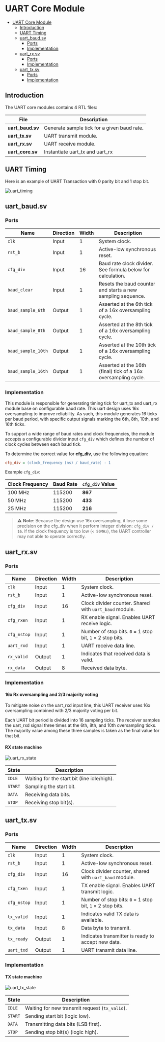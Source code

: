 # UART Core Module

- [UART Core Module](#uart-core-module)
  - [Introduction](#introduction)
  - [UART Timing](#uart-timing)
  - [uart\_baud.sv](#uart_baudsv)
    - [Ports](#ports)
    - [Implementation](#implementation)
  - [uart\_rx.sv](#uart_rxsv)
    - [Ports](#ports-1)
    - [Implementation](#implementation-1)
  - [uart\_tx.sv](#uart_txsv)
    - [Ports](#ports-2)
    - [Implementation](#implementation-2)


## Introduction

The UART core modules contains 4 RTL files:

| File             | Description                                 |
| ---------------- | ------------------------------------------- |
| **uart_baud.sv** | Generate sample tick for a given baud rate. |
| **uart_tx.sv**   | UART transmit module.                       |
| **uart_rx.sv**   | UART receive module.                        |
| **uart_core.sv** | Instantiate uart_tx and uart_rx             |

## UART Timing

Here is an example of UART Transaction with 0 parity bit and 1 stop bit.

![uart_timing](assets/waveform/uart_timing.svg)


## uart_baud.sv

### Ports

| Name               | Direction | Width | Description                                                    |
| ------------------ | --------- | ----- | -------------------------------------------------------------- |
| `clk`              | Input     | 1     | System clock.                                                  |
| `rst_b`            | Input     | 1     | Active-low synchronous reset.                                  |
| `cfg_div`          | Input     | 16    | Baud rate clock divider. See formula below for calculation.    |
| `baud_clear`       | Input     | 1     | Resets the baud counter and starts a new sampling sequence.    |
| `baud_sample_6th`  | Output    | 1     | Asserted at the 6th tick of a 16x oversampling cycle.          |
| `baud_sample_8th`  | Output    | 1     | Asserted at the 8th tick of a 16x oversampling cycle.          |
| `baud_sample_10th` | Output    | 1     | Asserted at the 10th tick of a 16x oversampling cycle.         |
| `baud_sample_16th` | Output    | 1     | Asserted at the 16th (final) tick of a 16x oversampling cycle. |


### Implementation

This module is responsible for generating timing tick for uart_tx and uart_rx module base on configurable baud rate.
This uart design uses 16x oversampling to improve reliability. As such, this module generates 16 ticks per baud period,
with specific output signals marking the 6th, 8th, 10th, and 16th ticks.

To support a wide range of baud rates and clock frequencies, the module accepts a configurable divider input `cfg_div`
which defines the number of clock cycles between each baud tick.

To determine the correct value for **cfg_div**, use the following equation:

```ini
cfg_div = (clock_frequency (ns) / baud_rate) - 1
```

Example `cfg_div`:

| Clock Frequency | Baud Rate | `cfg_div` Value |
| --------------- | --------- | --------------- |
| 100 MHz         | 115200    | **867**         |
| 50 MHz          | 115200    | **433**         |
| 25 MHz          | 115200    | **216**         |

> ⚠️ **Note**: Because the design use 16x oversampling, it lose some precision on the cfg_div when it perform integer division: `cfg_div / 16`. If the clock frequency is too low (`< 50MHz`), the UART controller may not able to operate correctly.

## uart_rx.sv

### Ports

| Name        | Direction | Width | Description                                               |
| ----------- | --------- | ----- | --------------------------------------------------------- |
| `clk`       | Input     | 1     | System clock.                                             |
| `rst_b`     | Input     | 1     | Active-low synchronous reset.                             |
| `cfg_div`   | Input     | 16    | Clock divider counter. Shared with `uart_baud` module.    |
| `cfg_rxen`  | Input     | 1     | RX enable signal. Enables UART receive logic.             |
| `cfg_nstop` | Input     | 1     | Number of stop bits. `0` = 1 stop bit, `1` = 2 stop bits. |
| `uart_rxd`  | Input     | 1     | UART receive data line.                                   |
| `rx_valid`  | Output    | 1     | Indicates that received data is valid.                    |
| `rx_data`   | Output    | 8     | Received data byte.                                       |

### Implementation

#### 16x Rx oversampling and 2/3 majority voting

To mitigate noise on the uart_rxd input line, this UART receiver uses 16x oversampling combined with 2/3 majority voting per bit.

Each UART bit period is divided into 16 sampling ticks. The receiver samples the uart_rxd signal three times at the
6th, 8th, and 10th oversampling ticks. The majority value among these three samples is taken as the final value for that bit.

#### RX state machine

![uart_rx_state](assets/state_machine/uart_rx_state.drawio.svg)

| State   | Description                                 |
| ------- | ------------------------------------------- |
| `IDLE`  | Waiting for the start bit (line idle/high). |
| `START` | Sampling the start bit.                     |
| `DATA`  | Receiving data bits.                        |
| `STOP`  | Receiving stop bit(s).                      |


## uart_tx.sv

### Ports

| Name        | Direction | Width | Description                                               |
| ----------- | --------- | ----- | --------------------------------------------------------- |
| `clk`       | Input     | 1     | System clock.                                             |
| `rst_b`     | Input     | 1     | Active-low synchronous reset.                             |
| `cfg_div`   | Input     | 16    | Clock divider counter, shared with `uart_baud` module.    |
| `cfg_txen`  | Input     | 1     | TX enable signal. Enables UART transmit logic.            |
| `cfg_nstop` | Input     | 1     | Number of stop bits: `0` = 1 stop bit, `1` = 2 stop bits. |
| `tx_valid`  | Input     | 1     | Indicates valid TX data is available.                     |
| `tx_data`   | Input     | 8     | Data byte to transmit.                                    |
| `tx_ready`  | Output    | 1     | Indicates transmitter is ready to accept new data.        |
| `uart_txd`  | Output    | 1     | UART transmit data line.                                  |

### Implementation

#### TX state machine

![uart_tx_state](assets/state_machine/uart_tx_state.drawio.svg)

| State   | Description                                    |
| ------- | ---------------------------------------------- |
| `IDLE`  | Waiting for new transmit request (`tx_valid`). |
| `START` | Sending start bit (logic low).                 |
| `DATA`  | Transmitting data bits (LSB first).            |
| `STOP`  | Sending stop bit(s) (logic high).              |
